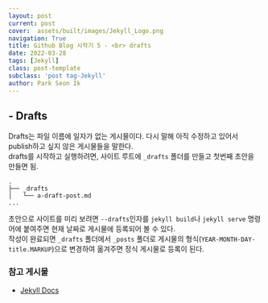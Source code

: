 ```yaml
---
layout: post
current: post
cover:  assets/built/images/Jekyll_Logo.png
navigation: True
title: Github Blog 시작기 5 - <br> drafts
date: 2022-03-28
tags: [Jekyll]
class: post-template
subclass: 'post tag-Jekyll'
author: Park Seon Ik
---
```


## - Drafts
Drafts는 파일 이름에 일자가 없는 게시물이다. 다시 말해 아직 수정하고 있어서 publish하고 싶지 않은 게시물들을 말한다. <br>
drafts를 시작하고 실행하려면, 사이트 루트에 `_drafts` 폴더를 만들고 첫번째 초안을 만들면 됨.

```posh
.
├── _drafts
│   └── a-draft-post.md
...
```

초안으로 사이트를 미리 보려면 `--drafts`인자를 `jekyll build`나 `jekyll serve` 명령어에 붙여주면 현재 날짜로 게시물에 등록되어 볼 수 있다.
<br> 작성이 완료되면 `_drafts` 폴더에서 `_posts` 폴더로 게시물의 형식(`YEAR-MONTH-DAY-title.MARKUP`)으로 변경하여 옮겨주면 정식 게시물로 등록이 된다.


### 참고 게시물
* [Jekyll Docs](https://jekyllrb.com/docs/posts/)

